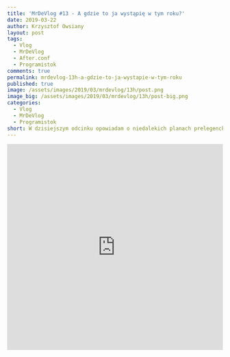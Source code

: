 ```yaml
---
title: 'MrDeVlog #13 - A gdzie to ja wystąpię w tym roku?'
date: 2019-03-22
author: Krzysztof Owsiany
layout: post
tags:
  - Vlog
  - MrDeVlog
  - After.conf
  - Programistok
comments: true
permalink: mrdevlog-13h-a-gdzie-to-ja-wystapie-w-tym-roku
published: true
image: /assets/images/2019/03/mrdevlog/13h/post.png
image_big: /assets/images/2019/03/mrdevlog/13h/post-big.png
categories:
  - Vlog
  - MrDeVlog
  - Programistok
short: W dzisiejszym odcinku opowiadam o niedalekich planach prelegenckich, nowych zgłoszeniach np. na Programistok. Uchylam też rąbka tajemnicy jakie są podwaliny podcastu After.conf.
---
```



<div width="640" height="480" style="margin-left:auto; margin-right:auto;">
<embed width="100%" height="480" src="https://www.youtube.com/embed/BNx5rE5MZDs
"/>
</div>